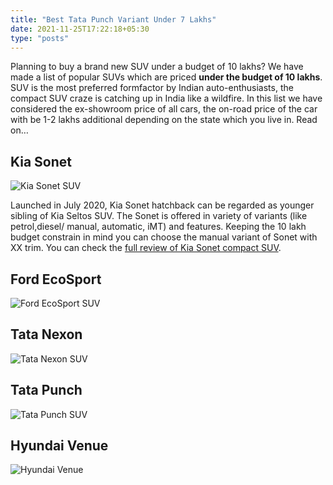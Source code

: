 ```yaml
---
title: "Best Tata Punch Variant Under 7 Lakhs"
date: 2021-11-25T17:22:18+05:30
type: "posts"
---
```


Planning to buy a brand new SUV under a budget of 10 lakhs? We have made a list of popular SUVs which are priced __under the budget of 10 lakhs__. SUV is the most preferred formfactor by Indian auto-enthusiasts, the compact SUV craze is catching up in India like a wildfire. In this list we have considered the ex-showroom price of all cars, the on-road price of the car with be 1-2 lakhs additional depending on the state which you live in.  Read on…

## Kia Sonet
![Kia Sonet SUV](https://blog.gaadikey.com/wp-content/uploads/2020/09/Kia-Sonet-Drive-Shot-750x375.jpg) 

Launched in July 2020, Kia Sonet hatchback can be regarded as younger sibling of Kia Seltos SUV. The Sonet is offered in variety of variants (like petrol,diesel/ manual, automatic, iMT) and features. Keeping the 10 lakh budget constrain in mind you can choose the manual variant of Sonet with XX trim. You can check the [full review of Kia Sonet compact SUV](https://blog.gaadikey.com/kia-sonet-review-7dct-petrol-gtx/).

## Ford EcoSport
![Ford EcoSport SUV](https://blog.gaadikey.com/wp-content/uploads/2021/01/New-2021-Ford-EcoSport-Titanium-AT-1024x566.jpg)
 
## Tata Nexon
![Tata Nexon SUV](https://blog.gaadikey.com/wp-content/uploads/2020/03/Tata-Nexon-EV-Drive-Bangalore-Photo-1.jpg)

## Tata Punch
![Tata Punch SUV](https://blog.gaadikey.com/wp-content/uploads/2021/10/Tata-Punch-SUV-Photo-2-750x375.jpg)

## Hyundai Venue
![Hyundai Venue](https://blog.gaadikey.com/wp-content/uploads/2019/05/Hyundai-Venue-Red-Color-Cover-Picture-Venue-Review-750x375.jpg)
